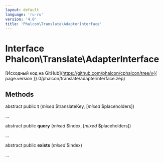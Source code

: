 ```yaml
---
layout: default
language: 'ru-ru'
version: '4.0'
title: 'Phalcon\Translate\AdapterInterface'
---
```


# Interface **Phalcon\Translate\AdapterInterface**

[Исходный код на GitHub](https://github.com/phalcon/cphalcon/tree/v{{ page.version }}.0/phalcon/translate/adapterinterface.zep)

## Methods

abstract public **t** (*mixed* $translateKey, [*mixed* $placeholders])

...

abstract public **query** (*mixed* $index, [*mixed* $placeholders])

...

abstract public **exists** (*mixed* $index)

...